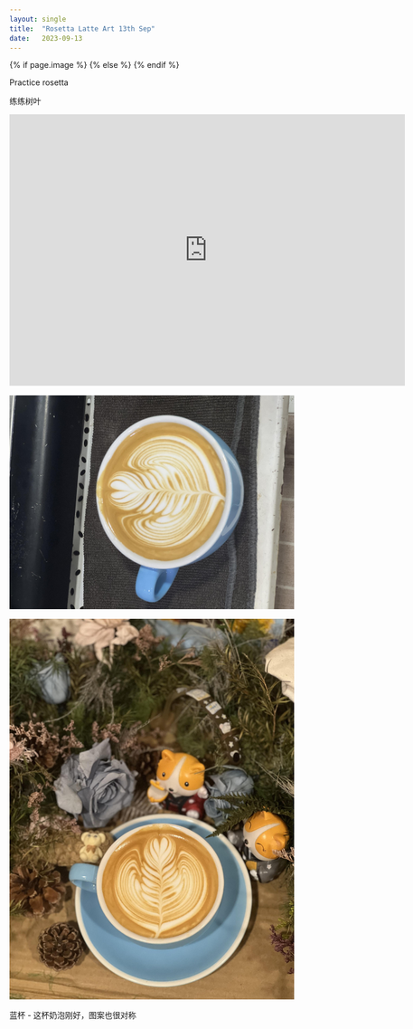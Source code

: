 ```yaml
---
layout: single
title:  "Rosetta Latte Art 13th Sep"
date:   2023-09-13
---
```

{% if page.image %}
  <meta property="og:image" content="/assets/img/2023/09/13/IMG_7544.jpg">
{% else %}
  <meta property="og:image" content="/assets/img/2023/09/13/IMG_7544.jpg">
{% endif %}

<meta property="og:description" content="Rosetta Latte Art 13th Sep" />


Practice rosetta

练练树叶



<div class="embed-container">
  <iframe
      src="https://www.youtube.com/embed/GID5EcV9JAo"
      width="700"
      height="480"
      frameborder="0"
      allowfullscreen="true">
  </iframe>
</div>



![](/assets/img/2023/09/13/IMG_7544.jpg)

![](/assets/img/2023/09/13/IMG_7546.jpg)


蓝杯 - 这杯奶泡刚好，图案也很对称

